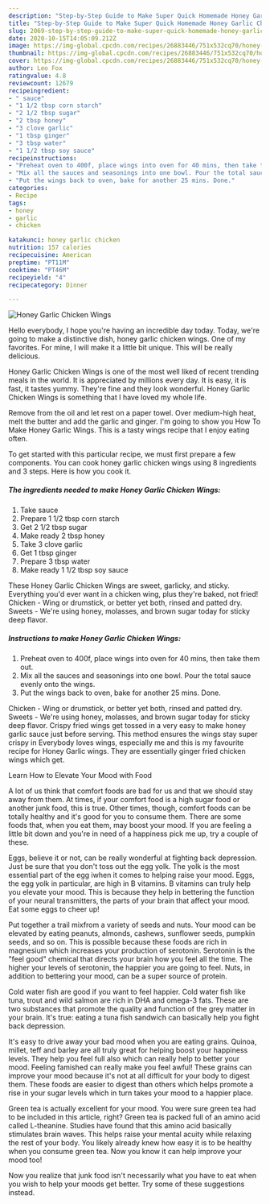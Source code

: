 ```yaml
---
description: "Step-by-Step Guide to Make Super Quick Homemade Honey Garlic Chicken Wings"
title: "Step-by-Step Guide to Make Super Quick Homemade Honey Garlic Chicken Wings"
slug: 2069-step-by-step-guide-to-make-super-quick-homemade-honey-garlic-chicken-wings
date: 2020-10-15T14:05:09.212Z
image: https://img-global.cpcdn.com/recipes/26883446/751x532cq70/honey-garlic-chicken-wings-recipe-main-photo.jpg
thumbnail: https://img-global.cpcdn.com/recipes/26883446/751x532cq70/honey-garlic-chicken-wings-recipe-main-photo.jpg
cover: https://img-global.cpcdn.com/recipes/26883446/751x532cq70/honey-garlic-chicken-wings-recipe-main-photo.jpg
author: Leo Fox
ratingvalue: 4.8
reviewcount: 12679
recipeingredient:
- " sauce"
- "1 1/2 tbsp corn starch"
- "2 1/2 tbsp sugar"
- "2 tbsp honey"
- "3 clove garlic"
- "1 tbsp ginger"
- "3 tbsp water"
- "1 1/2 tbsp soy sauce"
recipeinstructions:
- "Preheat oven to 400f, place wings into oven for 40 mins, then take them out."
- "Mix all the sauces and seasonings into one bowl. Pour the total sauce evenly onto the wings."
- "Put the wings back to oven, bake for another 25 mins. Done."
categories:
- Recipe
tags:
- honey
- garlic
- chicken

katakunci: honey garlic chicken 
nutrition: 157 calories
recipecuisine: American
preptime: "PT11M"
cooktime: "PT46M"
recipeyield: "4"
recipecategory: Dinner

---
```



![Honey Garlic Chicken Wings](https://img-global.cpcdn.com/recipes/26883446/751x532cq70/honey-garlic-chicken-wings-recipe-main-photo.jpg)

Hello everybody, I hope you're having an incredible day today. Today, we're going to make a distinctive dish, honey garlic chicken wings. One of my favorites. For mine, I will make it a little bit unique. This will be really delicious.

Honey Garlic Chicken Wings is one of the most well liked of recent trending meals in the world. It is appreciated by millions every day. It is easy, it is fast, it tastes yummy. They're fine and they look wonderful. Honey Garlic Chicken Wings is something that I have loved my whole life.

Remove from the oil and let rest on a paper towel. Over medium-high heat, melt the butter and add the garlic and ginger. I&#39;m going to show you How To Make Honey Garlic Wings. This is a tasty wings recipe that I enjoy eating often.


To get started with this particular recipe, we must first prepare a few components. You can cook honey garlic chicken wings using 8 ingredients and 3 steps. Here is how you cook it.

<!--inarticleads1-->

##### The ingredients needed to make Honey Garlic Chicken Wings:

1. Take  sauce
1. Prepare 1 1/2 tbsp corn starch
1. Get 2 1/2 tbsp sugar
1. Make ready 2 tbsp honey
1. Take 3 clove garlic
1. Get 1 tbsp ginger
1. Prepare 3 tbsp water
1. Make ready 1 1/2 tbsp soy sauce


These Honey Garlic Chicken Wings are sweet, garlicky, and sticky. Everything you&#39;d ever want in a chicken wing, plus they&#39;re baked, not fried! Chicken - Wing or drumstick, or better yet both, rinsed and patted dry. Sweets - We&#39;re using honey, molasses, and brown sugar today for sticky deep flavor. 

<!--inarticleads2-->

##### Instructions to make Honey Garlic Chicken Wings:

1. Preheat oven to 400f, place wings into oven for 40 mins, then take them out.
1. Mix all the sauces and seasonings into one bowl. Pour the total sauce evenly onto the wings.
1. Put the wings back to oven, bake for another 25 mins. Done.


Chicken - Wing or drumstick, or better yet both, rinsed and patted dry. Sweets - We&#39;re using honey, molasses, and brown sugar today for sticky deep flavor. Crispy fried wings get tossed in a very easy to make honey garlic sauce just before serving. This method ensures the wings stay super crispy in Everybody loves wings, especially me and this is my favourite recipe for Honey Garlic wings. They are essentially ginger fried chicken wings which get. 

Learn How to Elevate Your Mood with Food


A lot of us think that comfort foods are bad for us and that we should stay away from them. At times, if your comfort food is a high sugar food or another junk food, this is true. Other times, though, comfort foods can be totally healthy and it's good for you to consume them. There are some foods that, when you eat them, may boost your mood. If you are feeling a little bit down and you're in need of a happiness pick me up, try a couple of these.

Eggs, believe it or not, can be really wonderful at fighting back depression. Just be sure that you don't toss out the egg yolk. The yolk is the most essential part of the egg iwhen it comes to helping raise your mood. Eggs, the egg yolk in particular, are high in B vitamins. B vitamins can truly help you elevate your mood. This is because they help in bettering the function of your neural transmitters, the parts of your brain that affect your mood. Eat some eggs to cheer up!

Put together a trail mixfrom a variety of seeds and nuts. Your mood can be elevated by eating peanuts, almonds, cashews, sunflower seeds, pumpkin seeds, and so on. This is possible because these foods are rich in magnesium which increases your production of serotonin. Serotonin is the "feel good" chemical that directs your brain how you feel all the time. The higher your levels of serotonin, the happier you are going to feel. Nuts, in addition to bettering your mood, can be a super source of protein.

Cold water fish are good if you want to feel happier. Cold water fish like tuna, trout and wild salmon are rich in DHA and omega-3 fats. These are two substances that promote the quality and function of the grey matter in your brain. It's true: eating a tuna fish sandwich can basically help you fight back depression. 

It's easy to drive away your bad mood when you are eating grains. Quinoa, millet, teff and barley are all truly great for helping boost your happiness levels. They help you feel full also which can really help to better your mood. Feeling famished can really make you feel awful! These grains can improve your mood because it's not at all difficult for your body to digest them. These foods are easier to digest than others which helps promote a rise in your sugar levels which in turn takes your mood to a happier place.

Green tea is actually excellent for your mood. You were sure green tea had to be included in this article, right? Green tea is packed full of an amino acid called L-theanine. Studies have found that this amino acid basically stimulates brain waves. This helps raise your mental acuity while relaxing the rest of your body. You likely already knew how easy it is to be healthy when you consume green tea. Now you know it can help improve your mood too!

Now you realize that junk food isn't necessarily what you have to eat when you wish to help your moods get better. Try  some  of  these  suggestions  instead.

